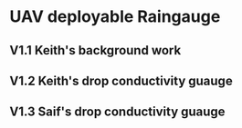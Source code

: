 # UAV deployable Raingauge


## V1.1 Keith's background work

## V1.2 Keith's drop conductivity guauge

## V1.3 Saif's drop conductivity guauge

















